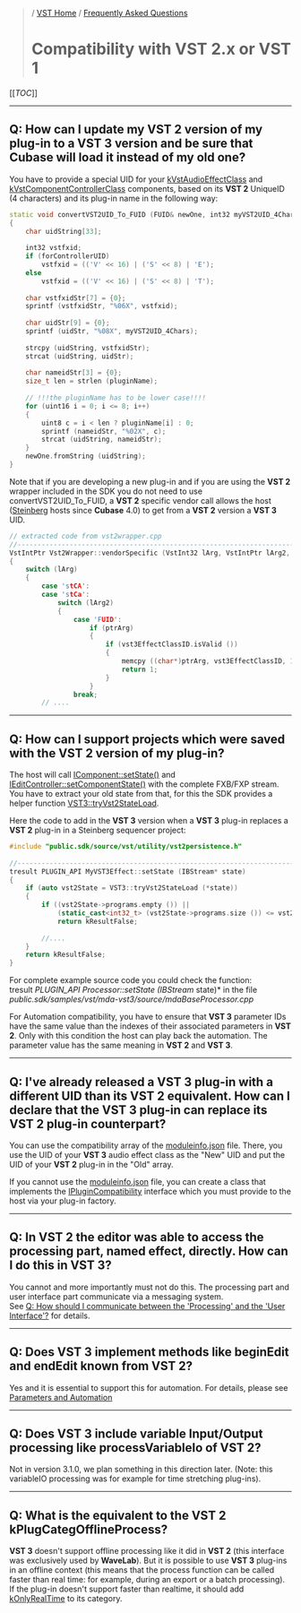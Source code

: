 >/ [VST Home](../) / [Frequently Asked Questions](Index.md)
>
># Compatibility with VST 2.x or VST 1

[[_TOC_]]

---

## Q: How can I update my VST 2 version of my plug-in to a VST 3 version and be sure that Cubase will load it instead of my old one?

You have to provide a special UID for your [kVstAudioEffectClass](https://steinbergmedia.github.io/vst3_doc/vstinterfaces/ivstaudioprocessor_8h.html#ae55c95a44e931e1cd78998c94bc65ee1) and [kVstComponentControllerClass](https://steinbergmedia.github.io/vst3_doc/vstinterfaces/ivsteditcontroller_8h.html#a49d6f6f53c7630ea334474e9998c0a99) components, based on its **VST 2** UniqueID (4 characters) and its plug-in name in the following way:

``` c++
static void convertVST2UID_To_FUID (FUID& newOne, int32 myVST2UID_4Chars, const char* pluginName, bool forControllerUID = false)
{
    char uidString[33];
 
    int32 vstfxid;
    if (forControllerUID)
        vstfxid = (('V' << 16) | ('S' << 8) | 'E');
    else
        vstfxid = (('V' << 16) | ('S' << 8) | 'T');
 
    char vstfxidStr[7] = {0};
    sprintf (vstfxidStr, "%06X", vstfxid);
 
    char uidStr[9] = {0};
    sprintf (uidStr, "%08X", myVST2UID_4Chars);
 
    strcpy (uidString, vstfxidStr);
    strcat (uidString, uidStr);
 
    char nameidStr[3] = {0};
    size_t len = strlen (pluginName);
 
    // !!!the pluginName has to be lower case!!!!
    for (uint16 i = 0; i <= 8; i++)
    {
        uint8 c = i < len ? pluginName[i] : 0;
        sprintf (nameidStr, "%02X", c);
        strcat (uidString, nameidStr);
    }
    newOne.fromString (uidString);
}
```

Note that if you are developing a new plug-in and if you are using the **VST 2** wrapper included in the SDK you do not need to use convertVST2UID_To_FUID, a **VST 2** specific vendor call allows the host ([Steinberg](https://www.steinberg.net/) hosts since **Cubase** 4.0) to get from a **VST 2** version a **VST 3** UID.

``` c++
// extracted code from vst2wrapper.cpp
//-----------------------------------------------------------------------------
VstIntPtr Vst2Wrapper::vendorSpecific (VstInt32 lArg, VstIntPtr lArg2, void* ptrArg, float floatArg)
{
    switch (lArg)
    {
        case 'stCA':
        case 'stCa':
            switch (lArg2)
            {
                case 'FUID':
                    if (ptrArg)
                    {
                        if (vst3EffectClassID.isValid ())
                        {
                            memcpy ((char*)ptrArg, vst3EffectClassID, 16);
                            return 1;
                        }
                    }
                break;
        // ....
```

---

## Q: How can I support projects which were saved with the VST 2 version of my plug-in?

The host will call [IComponent::setState()](https://steinbergmedia.github.io/vst3_doc/vstinterfaces/classSteinberg_1_1Vst_1_1IComponent.html#a77ac39bcc5c4b15818b1a87de2573805) and [IEditController::setComponentState()](https://steinbergmedia.github.io/vst3_doc/vstinterfaces/classSteinberg_1_1Vst_1_1IEditController.html#a4c2e1cafd88143fda2767a9c7ba5d48f) with the complete FXB/FXP stream. You have to extract your old state from that, for this the SDK provides a helper function [VST3::tryVst2StateLoad](https://steinbergmedia.github.io/vst3_doc/vstsdk/namespaceVST3.html#aadc6b99109a9b056a0176f49f9220822).

Here the code to add in the **VST 3** version when a **VST 3** plug-in replaces a **VST 2** plug-in in a Steinberg sequencer project:

``` c++
#include "public.sdk/source/vst/utility/vst2persistence.h"
 
//------------------------------------------------------------------------
tresult PLUGIN_API MyVST3Effect::setState (IBStream* state)
{
    if (auto vst2State = VST3::tryVst2StateLoad (*state))
    {
        if ((vst2State->programs.empty ()) ||
            (static_cast<int32_t> (vst2State->programs.size ()) <= vst2State->currentProgram))
            return kResultFalse;
 
        //....
    }
    return kResultFalse;
}
```

For complete example source code you could check the function:\
tresult *PLUGIN_API Processor::setState (IBStream* state)* in the file *public.sdk/samples/vst/mda-vst3/source/mdaBaseProcessor.cpp*

For Automation compatibility, you have to ensure that **VST 3** parameter IDs have the same value than the indexes of their associated parameters in **VST 2**. Only with this condition the host can play back the automation. The parameter value has the same meaning in **VST 2** and **VST 3**.

---

## Q: I've already released a VST 3 plug-in with a different UID than its VST 2 equivalent. How can I declare that the VST 3 plug-in can replace its VST 2 plug-in counterpart?

You can use the compatibility array of the [moduleinfo.json](../Technical+Documentation/VST+Module+Architecture/ModuleInfo-JSON.md) file.
There, you use the UID of your **VST 3** audio effect class as the "New" UID and put the UID of your **VST 2** plug-in in the "Old" array.

If you cannot use the [moduleinfo.json](../Technical+Documentation/VST+Module+Architecture/ModuleInfo-JSON.md) file, you can create a class that implements the [IPluginCompatibility](../Technical+Documentation/Change+History/3.7.5/ModuleInfo.md) interface which you must provide to the host via your plug-in factory.

---

## Q: In VST 2 the editor was able to access the processing part, named effect, directly. How can I do this in VST 3?

You cannot and more importantly must not do this. The processing part and user interface part communicate via a messaging system.\
See [Q: How should I communicate between the 'Processing' and the 'User Interface'?](#q-how-should-i-communicate-between-the-processing-and-the-user-interface) for details.

---

## Q: Does VST 3 implement methods like beginEdit and endEdit known from VST 2?

Yes and it is essential to support this for automation. For details, please see [Parameters and Automation](../Technical+Documentation/Parameters+Automation/Index.md)

---

## Q: Does VST 3 include variable Input/Output processing like processVariableIo of VST 2?

Not in version 3.1.0, we plan something in this direction later. (Note: this variableIO processing was for example for time stretching plug-ins).

---

## Q: What is the equivalent to the VST 2 kPlugCategOfflineProcess?

**VST 3** doesn't support offline processing like it did in **VST 2** (this interface was exclusively used by **WaveLab**). But it is possible to use **VST 3** plug-ins in an offline context (this means that the process function can be called faster than real time: for example, during an export or a batch processing). If the plug-in doesn't support faster than realtime, it should add [kOnlyRealTime](https://steinbergmedia.github.io/vst3_doc/vstinterfaces/group__plugType.html#gae58eb0aafa16197f12c1a61428fd5584) to its category.

